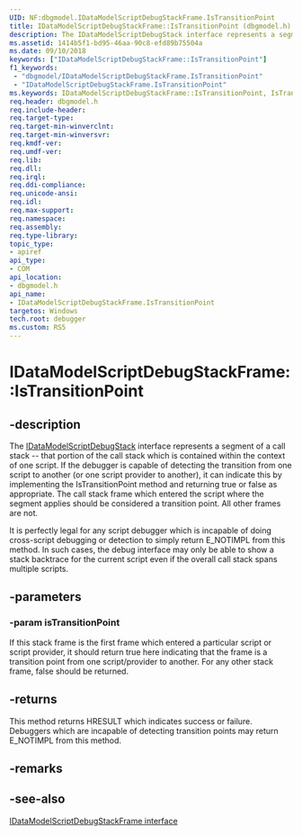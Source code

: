 ```yaml
---
UID: NF:dbgmodel.IDataModelScriptDebugStackFrame.IsTransitionPoint
title: IDataModelScriptDebugStackFrame::IsTransitionPoint (dbgmodel.h)
description: The IDataModelScriptDebugStack interface represents a segment of a call stack -- that portion of the call stack which is contained within the context of one script. 
ms.assetid: 1414b5f1-bd95-46aa-90c8-efd89b75504a
ms.date: 09/10/2018
keywords: ["IDataModelScriptDebugStackFrame::IsTransitionPoint"]
f1_keywords:
 - "dbgmodel/IDataModelScriptDebugStackFrame.IsTransitionPoint"
 - "IDataModelScriptDebugStackFrame.IsTransitionPoint"
ms.keywords: IDataModelScriptDebugStackFrame::IsTransitionPoint, IsTransitionPoint, IDataModelScriptDebugStackFrame.IsTransitionPoint, IDataModelScriptDebugStackFrame::IsTransitionPoint, IDataModelScriptDebugStackFrame.IsTransitionPoint
req.header: dbgmodel.h
req.include-header:
req.target-type:
req.target-min-winverclnt:
req.target-min-winversvr:
req.kmdf-ver:
req.umdf-ver:
req.lib:
req.dll:
req.irql: 
req.ddi-compliance:
req.unicode-ansi:
req.idl:
req.max-support:
req.namespace:
req.assembly:
req.type-library: 
topic_type: 
- apiref
api_type: 
- COM
api_location: 
- dbgmodel.h
api_name: 
- IDataModelScriptDebugStackFrame.IsTransitionPoint
targetos: Windows
tech.root: debugger
ms.custom: RS5
---
```


# IDataModelScriptDebugStackFrame::IsTransitionPoint


## -description

The [IDataModelScriptDebugStack](nn-dbgmodel-idatamodelscriptdebugstack.md) interface represents a segment of a call stack -- that portion of the call stack which is contained within the context of one script. If the debugger is capable of detecting the transition from one script to another (or one script provider to another), it can indicate this by implementing the IsTransitionPoint method and returning true or false as appropriate. The call stack frame which entered the script where the segment applies should be considered a transition point. All other frames are not. 

It is perfectly legal for any script debugger which is incapable of doing cross-script debugging or detection to simply return E_NOTIMPL from this method. In such cases, the debug interface may only be able to show a stack backtrace for the current script even if the overall call stack spans multiple scripts. 


## -parameters

### -param isTransitionPoint
If this stack frame is the first frame which entered a particular script or script provider, it should return true here indicating that the frame is a transition point from one script/provider to another. For any other stack frame, false should be returned.


## -returns
This method returns HRESULT which indicates success or failure. Debuggers which are incapable of detecting transition points may return E_NOTIMPL from this method.

## -remarks

## -see-also

[IDataModelScriptDebugStackFrame interface](nn-dbgmodel-idatamodelscriptdebugstackframe.md)
